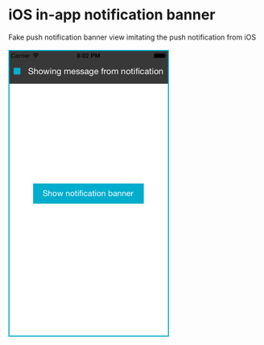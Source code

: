 # iOS in-app notification banner
Fake push notification banner view imitating the push notification from iOS
<br/>
<br/>
![Fake Notification](https://github.com/sanketfirodiya/iOSInAppNotificationBanner/blob/master/Screenshots/In-app-notification-banner.png)
